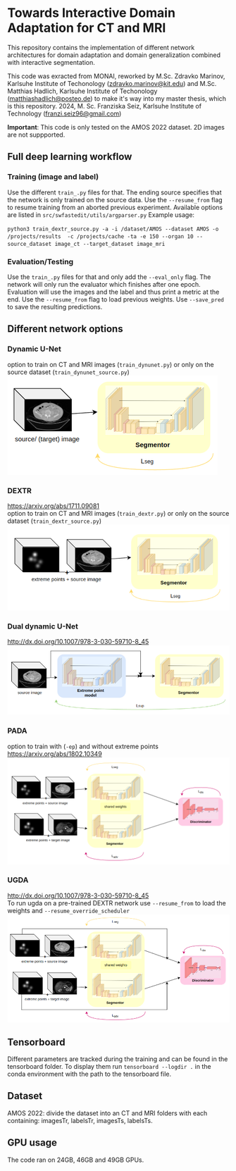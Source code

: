 # Towards Interactive Domain Adaptation for CT and MRI

This repository contains the implementation of different network architectures for domain adaptation and domain generalization combined with interactive segmentation.

This code was exracted from MONAI, reworked by M.Sc. Zdravko Marinov, Karlsuhe Institute of Techonology (zdravko.marinov@kit.edu) and M.Sc. Matthias Hadlich, Karlsuhe Institute of Techonology (matthiashadlich@posteo.de) to make it's way into my master thesis, which is this repository. 2024, M. Sc. Franziska Seiz, Karlsuhe Institute of Technology (franzi.seiz96@gmail.com)

**Important**: This code is only tested on the AMOS 2022 dataset. 2D images are not suppported.


## Full deep learning workflow

### Training (image and label)

Use the different `train_.py` files for that. The ending source specifies that the network is only trained on the source data. Use the `--resume_from` flag to resume training from an aborted previous experiment. Available options are listed in `src/swfastedit/utils/argparser.py` Example usage:

`python3 train_dextr_source.py -a -i /dataset/AMOS --dataset AMOS -o /projects/results  -c /projects/cache -ta -e 150 --organ 10 --source_dataset image_ct --target_dataset image_mri`

### Evaluation/Testing

Use the `train_.py` files for that and only add the `--eval_only` flag. The network will only run the evaluator which finishes after one epoch. Evaluation will use the images and the label and thus print a metric at the end.
Use the `--resume_from` flag to load previous weights.
Use `--save_pred` to save the resulting predictions.


## Different network options
### Dynamic U-Net
option to train on CT and MRI images (`train_dynunet.py`) or only on the source dataset (`train_dynunet_source.py`)  
![Dynamic U-Net](images/dynunet.png)

### DEXTR
https://arxiv.org/abs/1711.09081  
option to train on CT and MRI images (`train_dextr.py`) or only on the source dataset (`train_dextr_source.py`)  
![DEXTR](images/dextr.png)

### Dual dynamic U-Net
http://dx.doi.org/10.1007/978-3-030-59710-8_45  
![Dual dynamic U-Net](images/dual_dynunet.png)

### PADA
option to train with (`-ep`) and without extreme points  
https://arxiv.org/abs/1802.10349  
![PADA](images/pada.png)

### UGDA
http://dx.doi.org/10.1007/978-3-030-59710-8_45  
To run ugda on a pre-trained DEXTR network use `--resume_from` to load the weights and `--resume_override_scheduler`
![UGDA](images/ugda.png)


## Tensorboard
Different parameters are tracked during the training and can be found in the tensorboard folder. To display them run `tensorboard --logdir .` in the conda environment with the path to the tensorboard file.

## Dataset
AMOS 2022: divide the dataset into an CT and MRI folders with each containing: imagesTr, labelsTr, imagesTs, labelsTs.

## GPU usage
The code ran on 24GB, 46GB and 49GB GPUs.


